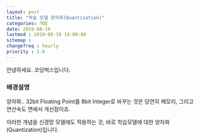 ```yaml
---
layout: post
title: "학습 모델 양자화(Quantization)"
categories: 개발
date: 2019-08-19
lastmod : 2019-08-19 14:00:00
sitemap :
changefreq : hourly
priority : 1.0
---
```


안녕하세요. 코딩벅스입니다.   



### 배경설명

양자화.. 32bit Floating Point를 8bit Integer로 바꾸는 것은 당연히 메모리, 그리고 연산속도 면에서 개선점이죠. 

이러한 개념을 신경망 모델에도 적용하는 것, 바로 학습모델에 대한 양자화(Quantization)입니다. 




